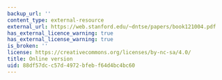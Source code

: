 ```yaml
---
backup_url: ''
content_type: external-resource
external_url: https://web.stanford.edu/~dntse/papers/book121004.pdf
has_external_licence_warning: true
has_external_license_warning: true
is_broken: ''
license: https://creativecommons.org/licenses/by-nc-sa/4.0/
title: Online version
uid: 88df57dc-c57d-4972-bfeb-f64d4bc4bc60
---
```


